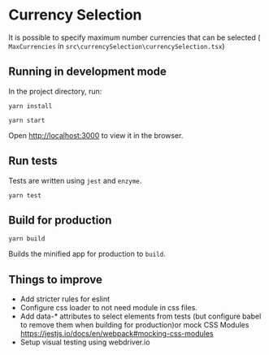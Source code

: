 # Currency Selection

It is possible to specify maximum number currencies that can be selected ( `MaxCurrencies` in `src\currencySelection\currencySelection.tsx`)

## Running in development mode

In the project directory, run:

`yarn install`

`yarn start`

Open [http://localhost:3000](http://localhost:3000) to view it in the browser.

## Run tests

Tests are written using `jest` and `enzyme`.

`yarn test`

## Build for production

 `yarn build`

Builds the minified app for production to `build`.

## Things to improve

* Add stricter rules for eslint
* Configure css loader to not need module in css files.
* Add data-* attributes to select elements from tests (but
  configure babel to remove them when building for production)or
  mock CSS Modules https://jestjs.io/docs/en/webpack#mocking-css-modules
* Setup visual testing using webdriver.io
